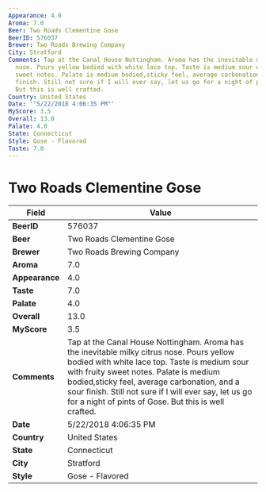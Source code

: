 ```yaml
---
Appearance: 4.0
Aroma: 7.0
Beer: Two Roads Clementine Gose
BeerID: 576037
Brewer: Two Roads Brewing Company
City: Stratford
Comments: Tap at the Canal House Nottingham. Aroma has the inevitable milky citrus
  nose. Pours yellow bodied with white lace top. Taste is medium sour with fruity
  sweet notes. Palate is medium bodied,sticky feel, average carbonation, and a sour
  finish. Still not sure if I will ever say, let us go for a night of pints of Gose.
  But this is well crafted.
Country: United States
Date: '"5/22/2018 4:06:35 PM"'
MyScore: 3.5
Overall: 13.0
Palate: 4.0
State: Connecticut
Style: Gose - Flavored
Taste: 7.0
---
```


# Two Roads Clementine Gose

| Field         | Value |
|---------------|-------|
| **BeerID** | 576037 |
| **Beer** | Two Roads Clementine Gose |
| **Brewer** | Two Roads Brewing Company |
| **Aroma** | 7.0 |
| **Appearance** | 4.0 |
| **Taste** | 7.0 |
| **Palate** | 4.0 |
| **Overall** | 13.0 |
| **MyScore** | 3.5 |
| **Comments** | Tap at the Canal House Nottingham. Aroma has the inevitable milky citrus nose. Pours yellow bodied with white lace top. Taste is medium sour with fruity sweet notes. Palate is medium bodied,sticky feel, average carbonation, and a sour finish. Still not sure if I will ever say, let us go for a night of pints of Gose. But this is well crafted. |
| **Date** | 5/22/2018 4:06:35 PM |
| **Country** | United States |
| **State** | Connecticut |
| **City** | Stratford |
| **Style** | Gose - Flavored |
